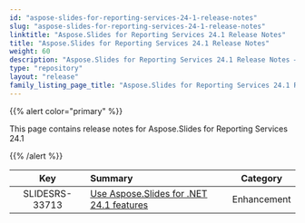 ```yaml
---
id: "aspose-slides-for-reporting-services-24-1-release-notes"
slug: "aspose-slides-for-reporting-services-24-1-release-notes"
linktitle: "Aspose.Slides for Reporting Services 24.1 Release Notes"
title: "Aspose.Slides for Reporting Services 24.1 Release Notes"
weight: 60
description: "Aspose.Slides for Reporting Services 24.1 Release Notes – the latest updates and fixes."
type: "repository"
layout: "release"
family_listing_page_title: "Aspose.Slides for Reporting Services 24.1 Release Notes"
---
```


{{% alert color="primary" %}} 

This page contains release notes for Aspose.Slides for Reporting Services 24.1

{{% /alert %}} 

|**Key** |**Summary** |**Category** |
| :-: | :- | :-: |
|SLIDESRS-33713|[Use Aspose.Slides for .NET 24.1 features](/slides/net/release-notes/2024/aspose-slides-for-net-24-1-release-notes/)|Enhancement||